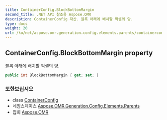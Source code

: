 ```yaml
---
title: ContainerConfig.BlockBottomMargin
second_title: .NET API 참조용 Aspose.OMR
description: ContainerConfig 재산. 블록 아래에 배치할 픽셀의 양.
type: docs
weight: 20
url: /ko/net/aspose.omr.generation.config.elements.parents/containerconfig/blockbottommargin/
---
```

## ContainerConfig.BlockBottomMargin property

블록 아래에 배치할 픽셀의 양.

```csharp
public int BlockBottomMargin { get; set; }
```

### 또한보십시오

* class [ContainerConfig](../)
* 네임스페이스 [Aspose.OMR.Generation.Config.Elements.Parents](../../containerconfig/)
* 집회 [Aspose.OMR](../../../)


